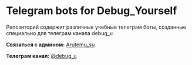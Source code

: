 # Telegram bots for Debug_Yourself

Репозиторий содержит различные учебные телеграм боты, созданные специально для телеграм канала debug_u

**Связаться с админом:** [Arutemu_su](https://t.me/arutemu_su)

**Телеграм канал:** [@debug_u](https://t.me/debug_u)